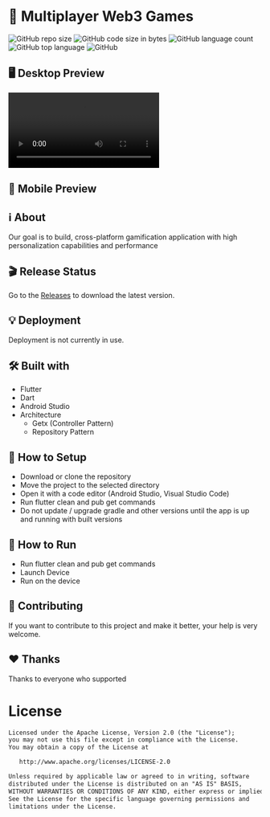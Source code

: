 # 👾 Multiplayer Web3 Games 

![GitHub repo size](https://img.shields.io/github/repo-size/hosseinkhojany/web3_games_front?color=red&label=repository%20size)
![GitHub code size in bytes](https://img.shields.io/github/languages/code-size/hosseinkhojany/web3_games_front?color=red)
![GitHub language count](https://img.shields.io/github/languages/count/hosseinkhojany/web3_games_front)
![GitHub top language](https://img.shields.io/github/languages/top/hosseinkhojany/web3_games_front)
![GitHub](https://img.shields.io/github/license/hosseinkhojany/web3_games_front?color=yellow)

## 🖥️ Desktop Preview
![alt text](https://raw.githubusercontent.com/hosseinkhojany/web3_games_front/master/ART/art.mp4?raw=true)
## 📱 Mobile Preview

## ℹ️ About
Our goal is to build, cross-platform gamification application with high personalization capabilities and performance


## 🎬 Release Status

Go to the [Releases](https://github.com/hosseinkhojany/web3_games_front/releases) to download the latest version.

## 💡 Deployment

Deployment is not currently in use.

## 🛠 Built with

- Flutter
- Dart
- Android Studio
- Architecture
  - Getx (Controller Pattern)
  - Repository Pattern


## 🍃 How to Setup

- Download or clone the repository
- Move the project to the selected directory
- Open it with a code editor (Android Studio, Visual Studio Code)
- Run flutter clean and pub get commands
- Do not update / upgrade gradle and other versions until the app is up and running with built versions
  

## 🚀 How to Run

- Run flutter clean and pub get commands
- Launch Device
- Run on the device


## 👑 Contributing

If you want to contribute to this project and make it better, your help is very welcome.


## ❤️ Thanks

Thanks to everyone who supported


# License
```xml
Licensed under the Apache License, Version 2.0 (the "License");
you may not use this file except in compliance with the License.
You may obtain a copy of the License at

   http://www.apache.org/licenses/LICENSE-2.0

Unless required by applicable law or agreed to in writing, software
distributed under the License is distributed on an "AS IS" BASIS,
WITHOUT WARRANTIES OR CONDITIONS OF ANY KIND, either express or implied.
See the License for the specific language governing permissions and
limitations under the License. 
``` 

